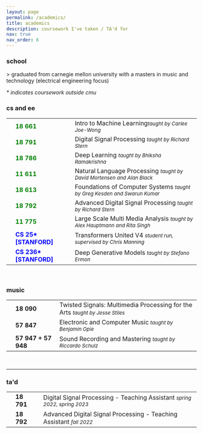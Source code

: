 ```yaml
---
layout: page
permalink: /academics/
title: academics
description: coursework I've taken / TA'd for   
nav: true
nav_order: 6
---
```


<h3>school</h3>

\> graduated from carnegie mellon university with a masters in music and technology (electrical engineering focus)

<p> <em> * indicates coursework outside cmu</em> </p>
<h3>cs and ee</h3>
<table>
<tbody>
<tr>
    <td>
        <br>
    </td>
    <td>
        <span style="font-weight: bold; color:green">18 661&nbsp;&nbsp;</span> 
    </td>
    <td>
        Intro to Machine Learning<span style="font-size: 10pt; font-style: italic;">taught by Carlee Joe-Wong</span>
    </td>
</tr>
<tr>
    <td>
        <br>
    </td>
    <td>
        <span style="font-weight: bold; color:green">18 791&nbsp;&nbsp;</span> 
    </td>
    <td>
        Digital Signal Processing <span style="font-size: 10pt; font-style: italic;">taught by Richard Stern</span>
    </td>
</tr>
<tr>
    <td>
        <br>
    </td>
    <td>
        <span style="font-weight: bold; color:green">18 786 &nbsp;&nbsp; </span> 
    </td>
    <td>
        Deep Learning <span style="font-size: 10pt; font-style: italic;">taught by Bhiksha Ramakrishna</span>
    </td>
</tr>
<tr>
    <td>
        <br>
    </td>
    <td>
        <span style="font-weight: bold; color:green">11 611 &nbsp;&nbsp; </span> 
    </td>
    <td>
        Natural Language Processing <span style="font-size: 10pt; font-style: italic;">taught by David Mortensen and Alan Black</span>
    </td>
</tr>
<tr>
    <td>
        <br>
    </td>
    <td>
        <span style="font-weight: bold; color:green">18 613&nbsp;&nbsp;</span>
    </td>
    <td>
        Foundations of Computer Systems <span style="font-size: 10pt; font-style: italic;">taught by Greg Kesden and Swarun Kumar</span>
    </td>
</tr>
<tr>
    <td>
        <br>
    </td>
    <td>
        <span style="font-weight: bold; color:green">18 792&nbsp;&nbsp;</span>
    </td>
    <td>
        Advanced Digital Signal Processing <span style="font-size: 10pt; font-style: italic;">taught by Richard Stern</span>
    </td>
</tr>
<tr>
    <td>
        <br>
    </td>
    <td>
        <span style="font-weight: bold; color:green">11 775&nbsp;&nbsp;</span>
    </td>
    <td>
        Large Scale Multi Media Analysis <span style="font-size: 10pt; font-style: italic;">taught by Alex Hauptmann and Rita Singh</span>
    </td>
</tr>
<tr>
    <td>
        <br>
    </td>
    <td>
        <span style="font-weight: bold; color:blue">CS 25* [STANFORD] &nbsp;&nbsp;</span>
    </td>
    <td>
        Transformers United V4 <span style="font-size: 10pt; font-style: italic;"> student run, supervised by Chris Manning</span>
    </td>
</tr>
<tr>
    <td>
        <br>
    </td>
    <td>
        <span style="font-weight: bold; color:blue">CS 236* [STANFORD] &nbsp;&nbsp;</span>
    </td>
    <td>
        Deep Generative Models <span style="font-size: 10pt; font-style: italic;">taught by Stefano Ermon</span>
    </td>
</tr>
</tbody>
</table>


<br>
<h3> music</h3>
<table>
<tbody>
<tr>
    <td>
        <br>
    </td>
    <td>
        <span style="font-weight: bold; ">18 090&nbsp;&nbsp;</span>
    </td>
    <td>
        Twisted Signals: Multimedia Processing for the Arts <span style="font-size: 10pt; font-style: italic;">taught by Jesse Stiles</span>
    </td>
</tr>
<tr>
    <td>
        <br>
    </td>
    <td>
        <span style="font-weight: bold;">57 847&nbsp;&nbsp;</span>
    </td>
    <td>
        Electronic and Computer Music <span style="font-size: 10pt; font-style: italic;">taught by Benjamin Opie</span>
    </td>
</tr>
<tr>
    <td>
        <br>
    </td>
    <td>
        <span style="font-weight: bold;">57 947 + 57 948&nbsp;&nbsp;</span>
    </td>
    <td>
        Sound Recording and Mastering <span style="font-size: 10pt; font-style: italic;">taught by Riccardo Schulz</span>
    </td>
</tr>
</tbody>
</table>

<br>
<hr>
<h3>ta'd</h3>
<table>
<tbody>
<tr>
    <td>
        <br>
    </td>
    <td>
        <span style="font-weight: bold;">18 791&nbsp;&nbsp;</span>
    </td>
    <td>
        Digital Signal Processing - Teaching Assistant <span style="font-size: 10pt; font-style: italic;">spring 2022, spring 2023</span>
    </td>
</tr>
<tr>
    <td>
        <br>
    </td>
    <td>
        <span style="font-weight: bold;">18 792&nbsp;&nbsp;</span>
    </td>
    <td>
        Advanced Digital Signal Processing - Teaching Assistant <span style="font-size: 10pt; font-style: italic;">fall 2022</span>
    </td>
</tr>
</tbody>
</table>